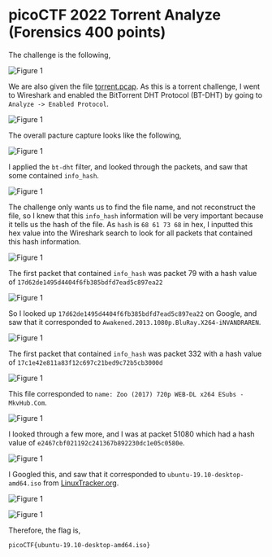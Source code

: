 # picoCTF 2022 Torrent Analyze (Forensics 400 points)
The challenge is the following,

![Figure 1](img/challenge.png) 

We are also given the file [torrent.pcap](./files/torrent.pcap). As this is a torrent challenge, I went to Wireshark and enabled the BitTorrent DHT Protocol (BT-DHT) by going to `Analyze -> Enabled Protocol`.


![Figure 1](img/bt.png) 


The overall pacture capture looks like the following,


![Figure 1](img/pcap.png) 



I applied the `bt-dht` filter, and looked through the packets, and saw that some contained `info_hash`. 


![Figure 1](img/hash.png) 


The challenge only wants us to find the file name, and not reconstruct the file, so I knew that this `info_hash` information will be very important because it tells us the hash of the file. As `hash` is `68 61 73 68` in hex, I inputted this hex value into the Wireshark search to look for all packets that contained this hash information.

![Figure 1](img/hex.png) 

The first packet that contained `info_hash` was packet 79 with a hash value of `17d62de1495d4404f6fb385bdfd7ead5c897ea22`

![Figure 1](img/79.png) 

So I looked up `17d62de1495d4404f6fb385bdfd7ead5c897ea22` on Google, and saw that it corresponded to `Awakened.2013.1080p.BluRay.X264-iNVANDRAREN`.

![Figure 1](img/79file.png) 

The first packet that contained `info_hash` was packet 332 with a hash value of `17c1e42e811a83f12c697c21bed9c72b5cb3000d`

![Figure 1](img/332.png) 

This file corresponded to `name: Zoo (2017) 720p WEB-DL x264 ESubs - MkvHub.Com`.

![Figure 1](img/332file.png) 


I looked through a few more, and I was at packet 51080 which had a hash value of `e2467cbf021192c241367b892230dc1e05c0580e`. 

![Figure 1](img/isopacket.png) 


I Googled this, and saw that it corresponded to `ubuntu-19.10-desktop-amd64.iso` from [LinuxTracker.org](https://linuxtracker.org/index.php?page=torrent-details&id=e2467cbf021192c241367b892230dc1e05c0580e).

![Figure 1](img/google.png) 

![Figure 1](img/flag.png) 

Therefore, the flag is,

`picoCTF{ubuntu-19.10-desktop-amd64.iso}`

